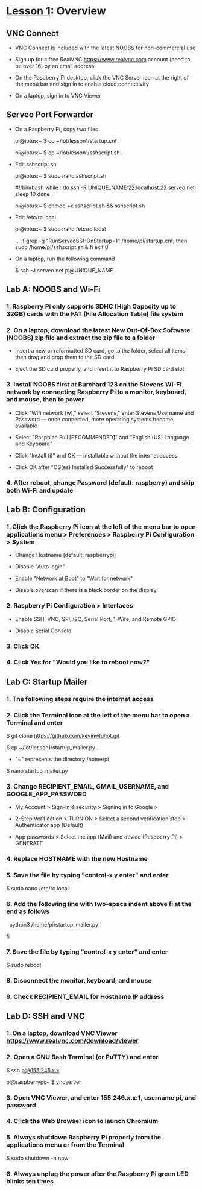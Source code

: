 # <a href="https://goo.gl/4aXo9L">Lesson 1</a>: Overview

## VNC Connect

* VNC Connect is included with the latest NOOBS for non-commercial use

* Sign up for a free RealVNC https://www.realvnc.com account (need to be over 16) by an email address

* On the Raspberry Pi desktop, click the VNC Server icon at the right of the menu bar and sign in to enable cloud connectivity

* On a laptop, sign in to VNC Viewer

## Serveo Port Forwarder

* On a Raspberry Pi, copy two files

    pi@iotus:~ $ cp ~/iot/lesson1/startup.cnf .

    pi@iotus:~ $ cp ~/iot/lesson1/sshscript.sh .

* Edit sshscript.sh

    pi@iotus:~ $ sudo nano sshscript.sh

    #!/bin/bash
    while :
    do
    ssh -R UNIQUE_NAME:22:localhost:22 serveo.net
    sleep 10
    done

    pi@iotus:~ $ chmod +x sshscript.sh && sshscript.sh

* Edit /etc/rc.local

    pi@iotus:~ $ sudo nano /etc/rc.local

    ...
    if grep -q "RunServeoSSHOnStartup=1" /home/pi/startup.cnf; then
      sudo /home/pi/sshscript.sh & 
    fi
    exit 0

* On a laptop, run the following command

    $ ssh -J serveo.net pi@UNIQUE_NAME

## Lab A: NOOBS and Wi-Fi

### 1. Raspberry Pi only supports SDHC (High Capacity up to 32GB) cards with the FAT (File Allocation Table) file system

### 2. On a laptop, download the latest New Out-Of-Box Software (NOOBS) zip file and extract the zip file to a folder

* Insert a new or reformatted SD card, go to the folder, select all items, then drag and drop them to the SD card

* Eject the SD card properly, and insert it to Raspberry Pi SD card slot

### 3. Install NOOBS first at Burchard 123 on the Stevens Wi-Fi network by connecting Raspberry Pi to a monitor, keyboard, and mouse, then to power

* Click "Wifi network (w)," select "Stevens," enter Stevens Username and Password — once connected, more operating systems become available

* Select "Raspbian Full [RECOMMENDED]" and "English (US) Language and Keyboard"

* Click "Install (i)" and OK — installable without the internet access

* Click OK after "OS(es) Installed Successfully" to reboot

### 4. After reboot, change Password (default: raspberry) and skip both Wi-Fi and update

## Lab B: Configuration

### 1. Click the Raspberry Pi icon at the left of the menu bar to open applications menu > Preferences > Raspberry Pi Configuration > System

* Change Hostname (default: raspberrypi)

* Disable "Auto login" 

* Enable "Network at Boot" to "Wait for network"

* Disable overscan if there is a black border on the display

### 2. Raspberry Pi Configuration > Interfaces

* Enable SSH, VNC, SPI, I2C, Serial Port, 1-Wire, and Remote GPIO

* Disable Serial Console

### 3. Click OK

### 4. Click Yes for "Would you like to reboot now?"

## Lab C: Startup Mailer

### 1. The following steps require the internet access

### 2. Click the Terminal icon at the left of the menu bar to open a Terminal and enter 

$ git clone https://github.com/kevinwlu/iot.git

$ cp ~/iot/lesson1/startup_mailer.py .

* "~" represents the directory /home/pi

$ nano startup_mailer.py

### 3. Change RECIPIENT_EMAIL, GMAIL_USERNAME, and GOOGLE_APP_PASSWORD

* My Account > Sign-in & security > Signing in to Google > 

* 2-Step Verification > TURN ON > Select a second verification step > Authenticator app (Default)

* App passwords > Select the app (Mail) and device (Raspberry Pi) > GENERATE

### 4. Replace HOSTNAME with the new Hostname

### 5. Save the file by typing "control-x y enter" and enter

$ sudo nano /etc/rc.local

### 6. Add the following line with two-space indent above fi at the end as follows

&nbsp;  python3 /home/pi/startup_mailer.py

fi

### 7. Save the file by typing "control-x y enter" and enter

$ sudo reboot

### 8. Disconnect the monitor, keyboard, and mouse

### 9. Check RECIPIENT_EMAIL for Hostname IP address

## Lab D: SSH and VNC

### 1. On a laptop, download VNC Viewer https://www.realvnc.com/download/viewer

### 2. Open a GNU Bash Terminal (or PuTTY) and enter

$ ssh pi@155.246.x.x

pi@raspberrypi:~ $ vncserver

### 3. Open VNC Viewer, and enter 155.246.x.x:1, username pi, and password

### 4. Click the Web Browser icon to launch Chromium

### 5. Always shutdown Raspberry Pi properly from the applications menu or from the Terminal

$ sudo shutdown -h now

### 6. Always unplug the power after the Raspberry Pi green LED blinks ten times
